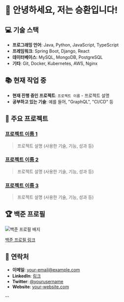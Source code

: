 # 👋 안녕하세요, 저는 승환입니다!

## 💻 기술 스택
- **프로그래밍 언어**: Java, Python, JavaScript, TypeScript
- **프레임워크**: Spring Boot, Django, React
- **데이터베이스**: MySQL, MongoDB, PostgreSQL
- **기타**: Git, Docker, Kubernetes, AWS, Nginx

## 📚 현재 작업 중
- **현재 진행 중인 프로젝트**: `프로젝트 이름` - 프로젝트 설명
- **공부하고 있는 기술**: 예를 들어, "GraphQL", "CI/CD" 등

## 🚀 주요 프로젝트
### [프로젝트 이름 1](링크)
> 프로젝트 설명 (사용한 기술, 기능, 성과 등)

### [프로젝트 이름 2](링크)
> 프로젝트 설명 (사용한 기술, 기능, 성과 등)

### [프로젝트 이름 3](링크)
> 프로젝트 설명 (사용한 기술, 기능, 성과 등)

## 🏆 백준 프로필
![백준 프로필 배지](https://img.solved.ac/profile/sh5017.svg)

[백준 프로필 링크](https://www.acmicpc.net/user/sh5017)


## 💬 연락처
- **이메일**: [your-email@example.com](mailto:your-email@example.com)
- **LinkedIn**: [링크](https://www.linkedin.com/in/your-profile)
- **Twitter**: [@yourusername](https://twitter.com/yourusername)
- **Website**: [your-website.com](https://your-website.com)

--
